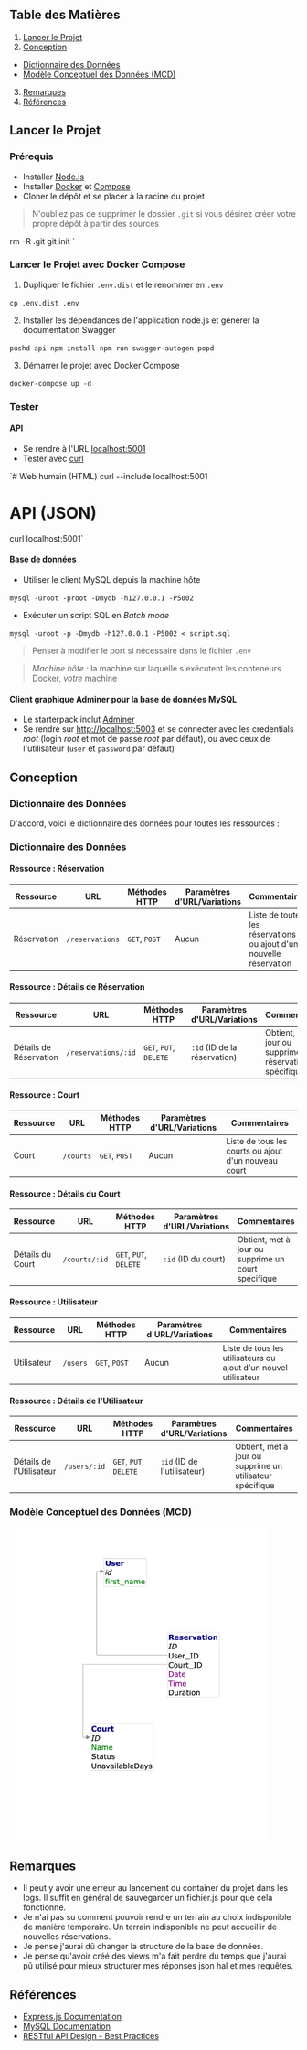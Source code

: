## Table des Matières
1. [Lancer le Projet](#lancer-le-projet)
2. [Conception](#conception)
- [Dictionnaire des Données](#dictionnaire-des-données)
- [Modèle Conceptuel des Données (MCD)](#modèle-conceptuel-des-données-mcd)
3. [Remarques](#remarques)
4. [Références](#références)

## Lancer le Projet

### Prérequis

- Installer [Node.js](https://nodejs.org/en)
- Installer [Docker](https://www.docker.com/get-started/) et [Compose](https://docs.docker.com/compose/)
- Cloner le dépôt et se placer à la racine du projet

> N'oubliez pas de supprimer le dossier `.git` si vous désirez créer votre propre dépôt à partir des sources

rm -R .git
git init `

### Lancer le Projet avec Docker Compose

1.  Dupliquer le fichier `.env.dist` et le renommer en `.env`

`cp .env.dist .env`

2.  Installer les dépendances de l'application node.js et générer la documentation Swagger

`pushd api
npm install
npm run swagger-autogen
popd`

3.  Démarrer le projet avec Docker Compose

`docker-compose up -d`

### Tester

#### API

- Se rendre à l'URL [localhost:5001](http://localhost:5001/)
- Tester avec [curl](https://curl.se/)

`# Web humain (HTML)
curl --include localhost:5001

# API (JSON)

curl localhost:5001`

#### Base de données

- Utiliser le client MySQL depuis la machine hôte

`mysql -uroot -proot -Dmydb -h127.0.0.1 -P5002`

- Exécuter un script SQL en _Batch mode_

`mysql -uroot -p -Dmydb -h127.0.0.1 -P5002 < script.sql`

> Penser à modifier le port si nécessaire dans le fichier `.env`

> _Machine hôte_ : la machine sur laquelle s'exécutent les conteneurs Docker, _votre_ machine

#### Client graphique Adminer pour la base de données MySQL

- Le starterpack inclut [Adminer](https://www.adminer.org/)
- Se rendre sur [http://localhost:5003](http://localhost:5003/) et se connecter avec les credentials _root_ (login _root_ et mot de passe _root_ par défaut), ou avec ceux de l'utilisateur (`user` et `password` par défaut)

## Conception

### Dictionnaire des Données

D'accord, voici le dictionnaire des données pour toutes les ressources :

### Dictionnaire des Données

#### Ressource : Réservation

| Ressource   | URL             | Méthodes HTTP | Paramètres d'URL/Variations | Commentaires                                                         |
| ----------- | --------------- | ------------- | --------------------------- | -------------------------------------------------------------------- |
| Réservation | `/reservations` | `GET`, `POST` | Aucun                       | Liste de toutes les réservations ou ajout d'une nouvelle réservation |

#### Ressource : Détails de Réservation

| Ressource              | URL                 | Méthodes HTTP          | Paramètres d'URL/Variations  | Commentaires                                               |
| ---------------------- | ------------------- | ---------------------- | ---------------------------- | ---------------------------------------------------------- |
| Détails de Réservation | `/reservations/:id` | `GET`, `PUT`, `DELETE` | `:id` (ID de la réservation) | Obtient, met à jour ou supprime une réservation spécifique |

#### Ressource : Court

| Ressource | URL       | Méthodes HTTP | Paramètres d'URL/Variations | Commentaires                                         |
| --------- | --------- | ------------- | --------------------------- | ---------------------------------------------------- |
| Court     | `/courts` | `GET`, `POST` | Aucun                       | Liste de tous les courts ou ajout d'un nouveau court |

#### Ressource : Détails du Court

| Ressource        | URL           | Méthodes HTTP          | Paramètres d'URL/Variations | Commentaires                                        |
| ---------------- | ------------- | ---------------------- | --------------------------- | --------------------------------------------------- |
| Détails du Court | `/courts/:id` | `GET`, `PUT`, `DELETE` | `:id` (ID du court)         | Obtient, met à jour ou supprime un court spécifique |

#### Ressource : Utilisateur

| Ressource   | URL      | Méthodes HTTP | Paramètres d'URL/Variations | Commentaires                                                    |
| ----------- | -------- | ------------- | --------------------------- | --------------------------------------------------------------- |
| Utilisateur | `/users` | `GET`, `POST` | Aucun                       | Liste de tous les utilisateurs ou ajout d'un nouvel utilisateur |

#### Ressource : Détails de l'Utilisateur

| Ressource                | URL          | Méthodes HTTP          | Paramètres d'URL/Variations | Commentaires                                              |
| ------------------------ | ------------ | ---------------------- | --------------------------- | --------------------------------------------------------- |
| Détails de l'Utilisateur | `/users/:id` | `GET`, `PUT`, `DELETE` | `:id` (ID de l'utilisateur) | Obtient, met à jour ou supprime un utilisateur spécifique |

### Modèle Conceptuel des Données (MCD)

<img width="451" alt="SCR-20231230-mjep" src="https://github.com/14Saehyn/api-theo-facorat/blob/master/ressources/api-mcd-theo-facorat.png">

## Remarques

- Il peut y avoir une erreur au lancement du container du projet dans les logs. Il suffit en général de sauvegarder un fichier.js pour que cela fonctionne.
- Je n'ai pas su comment pouvoir rendre un terrain au choix indisponible de manière temporaire.
  Un terrain indisponible ne peut accueillir de nouvelles réservations.
- Je pense j'aurai dû changer la structure de la base de données.
- Je pense qu'avoir créé des views m'a fait perdre du temps que j'aurai pû utilisé pour mieux structurer mes réponses json hal et mes requêtes.

## Références

- [Express.js Documentation](https://expressjs.com/)
- [MySQL Documentation](https://dev.mysql.com/doc/)
- [RESTful API Design - Best Practices](https://restfulapi.net/)
